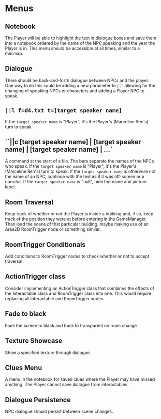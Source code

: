 # Menus
## Notebook
The Player will be able to highlight the text in dialogue boxes and save them into a notebook ordered by the name of the NPC speaking and the year the Player is in. This menu should be accessible at all times, similar to a minimap.

## Dialogue
There should be back-and-forth dialogue between NPCs and the player. One way to do this could be adding a new parameter to `||l` allowing for the changing of speaking NPCs or characters and adding a Player NPC to speak.
## `||l f=d4.txt t=[target speaker name]`
If the `target speaker name` is "Player", it's the Player's (Marceline Ren's) turn to speak.

## ``||c [target speaker name] | [target speaker name] | [target speaker name] | ...` 
A command at the start of a file. The bars separate the names of the NPCs who speak.
If the `target speaker name` is "Player", it's the Player's (Marceline Ren's) turn to speak. 
If the `target speaker name` is otherwise not the name of an NPC, continue with the text as if it was off-screen or a narrator.
If the `target speaker name` is "null", hide the name and picture label.


## Room Traversal
Keep track of whether or not the Player is inside a building and, if so, keep track of the position they were at before entering in the GameManager. Then load the scene of that particular building, maybe making use of an Area2D RoomTrigger node or something similar.

## RoomTrigger Conditionals
Add conditions to RoomTrigger nodes to check whether or not to accept traversal.

## ActionTrigger class
Consider implementing an ActionTrigger class that combines the effects of the Interactable class and RoomTrigger class into one. This would require replacing all Interactable and RoomTrigger nodes.

## Fade to black
Fade the screen to black and back to transparent on room change

## Texture Showcase
Show a specified texture through dialogue.

## Clues Menu
A menu in the notebook for saved clues where the Player may have missed anything. The Player cannot save dialogue from interactables.

## Dialogue Persistence
NPC dialogue should persist between scene changes.